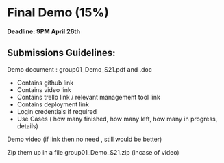 # Final Demo (15%)
**Deadline: 9PM April 26th** 

## Submissions  Guidelines: 

Demo document :  group01_Demo_S21.pdf and .doc
* Contains github link
* Contains video link
* Contains trello link / relevant management tool link
* Contains deployment link
* Login credentials if required
* Use Cases ( how many finished, how many left, how many in progress, details)

Demo video (if link then no need , still would be better) 

Zip them up in a file group01_Demo_S21.zip (incase of video)

